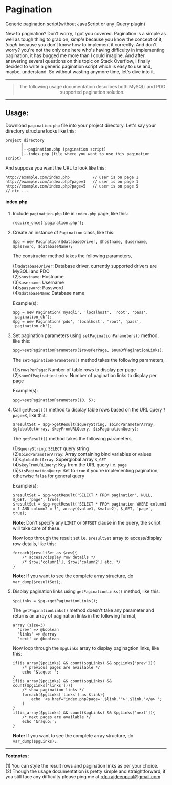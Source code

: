 # Pagination

Generic pagination script(without JavaScript or any jQuery plugin)

New to pagination? Don't worry, I got you covered. Pagination is a simple as well as tough thing to grab on, <i>simple</i> because you know the concept of it, <i>tough</i> because you don't know how to implement it correctly. And don't worry? you're not the only one here who's having difficulty in implementing pagination, it has bugged me more than I could imagine. And after answering several questions on this topic on Stack Overflow, I finally decided to write a generic pagination script which is easy to use and, maybe, understand. So without wasting anymore time, let's dive into it.


***

<blockquote align="center">
The following usage documentation describes both MySQLi and PDO supported pagination solution.
</blockquote>

***

<h2>Usage:</h2>

Download `pagination.php` file into your project directory. Let's say your directory structure looks like this:

    project directory
           |
           |--pagination.php (pagination script)
           |--index.php (file where you want to use this pagination script)

And suppose you want the URL to look like this:

    http://example.com/index.php          // user is on page 1
    http://example.com/index.php?page=1   // user is on page 1
    http://example.com/index.php?page=5   // user is on page 5
    // etc ...

<h4>index.php</h4>

 1. Include `pagination.php` file in `index.php` page, like this:

        require_once('pagination.php');

 2. Create an instance of `Pagination` class, like this:

        $pg = new Pagination($databaseDriver, $hostname, $username, $password, $databaseName);

    The constructor method takes the following parameters,

    (1)`$databaseDriver`: Database driver, currently supported drivers are MySQLi and PDO <br />
    (2)`$hostname`: Hostname <br />
    (3)`$username`: Username <br />
    (4)`$password`: Password <br />
    (4)`$databaseName`: Database name <br />

    Example(s):

        $pg = new Pagination('mysqli', 'localhost', 'root', 'pass', 'pagination_db');
        $pg = new Pagination('pdo', 'localhost', 'root', 'pass', 'pagination_db');

 3. Set pagination parameters using `setPaginationParameters()` method, like this:

        $pg->setPaginationParameters($rowsPerPage, $numOfPaginationLinks);

    The `setPaginationParameters()` method takes the following parameters,

    (1)`$rowsPerPage`: Number of table rows to display per page <br />
    (2)`$numOfPaginationLinks`: Number of pagination links to display per page <br />

    Example(s):

        $pg->setPaginationParameters(10, 5);

 4. Call `getResult()` method to display table rows based on the URL query `?page=X`, like this:

        $resultSet = $pg->getResult($queryString, $bindParameterArray, $globalGetArray, $keyFromURLQuery, $isPaginationQuery);

    The `getResult()` method takes the following parameters,

    (1)`$queryString`: `SELECT` query string <br />
    (2)`$bindParameterArray`: Array containing bind variables or values <br />
    (3)`$globalGetArray`: Superglobal array `$_GET` <br />
    (4)`$keyFromURLQuery`: Key from the URL query i.e. `page` <br />
	(5)`$isPaginationQuery`: Set to `true` if you're implementing pagination, otherwise `false` for general query

    Example(s):

        $resultSet = $pg->getResult('SELECT * FROM pagination', NULL, $_GET, 'page', true);
        $resultSet = $pg->getResult('SELECT * FROM pagination WHERE column1 = ? AND column2 = ?', array($value1, $value2), $_GET, 'page', true);

    **Note:** Don't specify any `LIMIT` or `OFFSET` clause in the query, the script will take care of these.

    Now loop through the result set i.e. `$resultSet` array to access/display row details, like this:

        foreach($resultSet as $row){
            /* access/display row details */
            /* $row['column1'], $row['column2'] etc. */
        }

    **Note:** If you want to see the complete array structure, do `var_dump($resultSet);`.

 5. Display pagination links using `getPaginationLinks()` method, like this:

        $pgLinks = $pg->getPaginationLinks();

    The `getPaginationLinks()` method doesn't take any parameter and returns an array of pagination links in the following format,

        array (size=3)
          'prev' => @boolean
          'links' => @array
          'next' => @boolean

    Now loop through the `$pgLinks` array to display paginagtion links, like this:

        if(is_array($pgLinks) && count($pgLinks) && $pgLinks['prev']){
            /* previous pages are available */
            echo '&laquo; ';
        }
        if(is_array($pgLinks) && count($pgLinks) && count($pgLinks['links'])){
            /* show pagination links */
            foreach($pgLinks['links'] as $link){
                echo '<a href="index.php?page='.$link.'">'.$link.'</a> ';
            }
        }
        if(is_array($pgLinks) && count($pgLinks) && $pgLinks['next']){
            /* next pages are available */
            echo '&raquo;';
        }

    **Note:** If you want to see the complete array structure, do `var_dump($pgLinks);`.

<hr />

**Footnotes:** 

(1) You can style the result rows and pagination links as per your choice.<br />
(2) Though the usage documentation is pretty simple and straightforward, if you still face any difficulty please ping me at <a href="mailto:rdp.rajdeeppaul@gmail.com" target="_top">rdp.rajdeeppaul@gmail.com</a>
